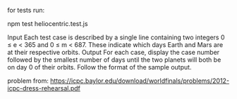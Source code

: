 for tests run:

npm test heliocentric.test.js

Input
Each test case is described by a single line containing two integers 0 ≤ e < 365 and 0 ≤ m < 687. These indicate which days Earth and Mars are at their respective orbits.
Output
For each case, display the case number followed by the smallest number of days until the two planets will both be on day 0 of their orbits. Follow the format of the sample output.

problem from: https://icpc.baylor.edu/download/worldfinals/problems/2012-icpc-dress-rehearsal.pdf
